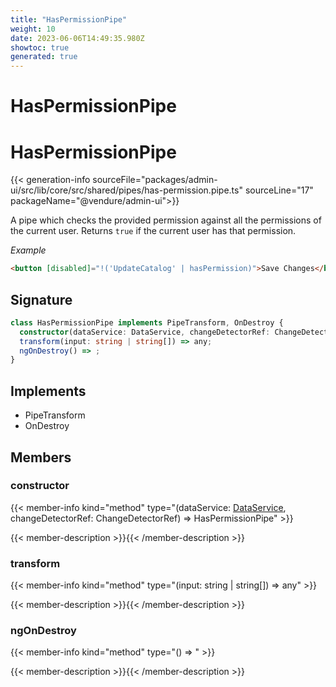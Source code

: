 ```yaml
---
title: "HasPermissionPipe"
weight: 10
date: 2023-06-06T14:49:35.980Z
showtoc: true
generated: true
---
```

<!-- This file was generated from the Vendure source. Do not modify. Instead, re-run the "docs:build" script -->

# HasPermissionPipe
<div class="symbol">


# HasPermissionPipe

{{< generation-info sourceFile="packages/admin-ui/src/lib/core/src/shared/pipes/has-permission.pipe.ts" sourceLine="17" packageName="@vendure/admin-ui">}}

A pipe which checks the provided permission against all the permissions of the current user.
Returns `true` if the current user has that permission.

*Example*

```HTML
<button [disabled]="!('UpdateCatalog' | hasPermission)">Save Changes</button>
```

## Signature

```TypeScript
class HasPermissionPipe implements PipeTransform, OnDestroy {
  constructor(dataService: DataService, changeDetectorRef: ChangeDetectorRef)
  transform(input: string | string[]) => any;
  ngOnDestroy() => ;
}
```
## Implements

 * PipeTransform
 * OnDestroy


## Members

### constructor

{{< member-info kind="method" type="(dataService: <a href='/admin-ui-api/providers/data-service#dataservice'>DataService</a>, changeDetectorRef: ChangeDetectorRef) => HasPermissionPipe"  >}}

{{< member-description >}}{{< /member-description >}}

### transform

{{< member-info kind="method" type="(input: string | string[]) => any"  >}}

{{< member-description >}}{{< /member-description >}}

### ngOnDestroy

{{< member-info kind="method" type="() => "  >}}

{{< member-description >}}{{< /member-description >}}


</div>
